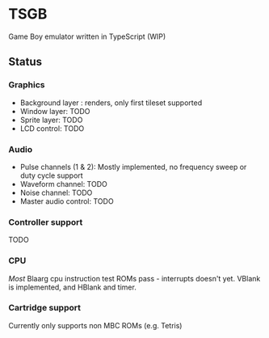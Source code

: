 # TSGB
Game Boy emulator written in TypeScript (WIP)

## Status

### Graphics
- Background layer : renders, only first tileset supported
- Window layer: TODO
- Sprite layer: TODO
- LCD control: TODO

### Audio
- Pulse channels (1 & 2): Mostly implemented, no frequency sweep or duty cycle support
- Waveform channel: TODO
- Noise channel: TODO
- Master audio control: TODO

### Controller support
TODO

### CPU
_Most_ Blaarg cpu instruction test ROMs pass - interrupts doesn't yet. VBlank is implemented, and HBlank and timer.

### Cartridge support
Currently only supports non MBC ROMs (e.g. Tetris)
